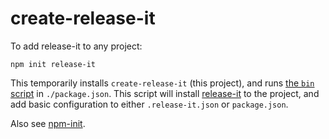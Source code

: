 # create-release-it

To add release-it to any project:

```
npm init release-it
```

This temporarily installs `create-release-it` (this project), and runs [the `bin` script](./index.js) in
`./package.json`. This script will install [release-it](https://github.com/release-it/release-it) to the project, and
add basic configuration to either `.release-it.json` or `package.json`.

Also see [npm-init](https://docs.npmjs.com/cli/init).
